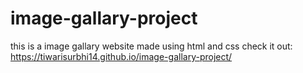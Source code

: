 # image-gallary-project
this is a image gallary website made using html and css
check it out: https://tiwarisurbhi14.github.io/image-gallary-project/
